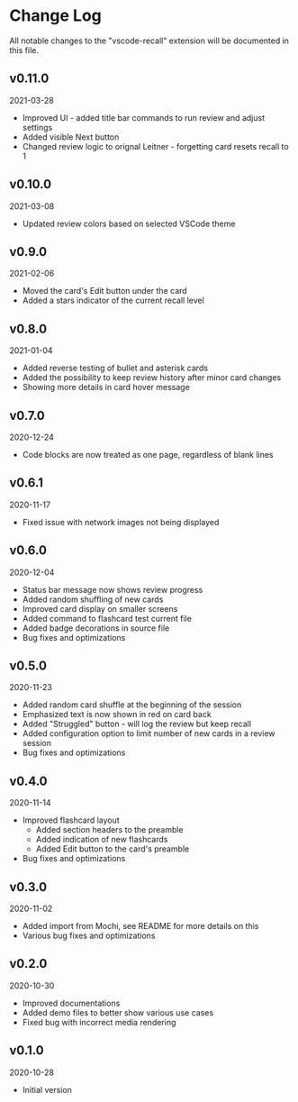 # Change Log

All notable changes to the "vscode-recall" extension will be documented in this file.

## v0.11.0
2021-03-28

* Improved UI - added title bar commands to run review and adjust settings
* Added visible Next button
* Changed review logic to orignal Leitner - forgetting card resets recall to 1

## v0.10.0
2021-03-08

* Updated review colors based on selected VSCode theme

## v0.9.0
2021-02-06

* Moved the card's Edit button under the card
* Added a stars indicator of the current recall level

## v0.8.0
2021-01-04

* Added reverse testing of bullet and asterisk cards
* Added the possibility to keep review history after minor card changes 
* Showing more details in card hover message

## v0.7.0
2020-12-24

* Code blocks are now treated as one page, regardless of blank lines

## v0.6.1
2020-11-17

* Fixed issue with network images not being displayed

## v0.6.0
2020-12-04

* Status bar message now shows review progress
* Added random shuffling of new cards
* Improved card display on smaller screens
* Added command to flashcard test current file
* Added badge decorations in source file
* Bug fixes and optimizations

## v0.5.0
2020-11-23

* Added random card shuffle at the beginning of the session
* Emphasized text is now shown in red on card back
* Added "Struggled" button - will log the review but keep recall
* Added configuration option to limit number of new cards in a review session
* Bug fixes and optimizations

## v0.4.0
2020-11-14

* Improved flashcard layout
  * Added section headers to the preamble
  * Added indication of new flashcards
  * Added Edit button to the card's preamble
* Bug fixes and optimizations

## v0.3.0
2020-11-02

* Added import from Mochi, see README for more details on this
* Various bug fixes and optimizations

## v0.2.0
2020-10-30

* Improved documentations
* Added demo files to better show various use cases
* Fixed bug with incorrect media rendering

## v0.1.0
2020-10-28

* Initial version
